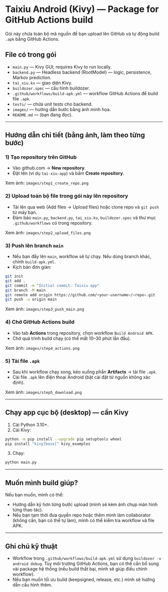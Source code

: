 # Taixiu Android (Kivy) — Package for GitHub Actions build

Gói này chứa toàn bộ mã nguồn để bạn upload lên GitHub và tự động build `.apk` bằng GitHub Actions.

## File có trong gói
- `main.py` — Kivy GUI; requires Kivy to run locally.
- `backend.py` — Headless backend (RootModel) — logic, persistence, Markov prediction.
- `tai_xiu.kv` — giao diện Kivy.
- `buildozer.spec` — cấu hình buildozer.
- `.github/workflows/build-apk.yml` — workflow GitHub Actions để build file `.apk`.
- `tests/` — chứa unit tests cho backend.
- `images/` — hướng dẫn bước bằng ảnh minh họa.
- `README.md` — (bạn đang đọc).

---

## Hướng dẫn chi tiết (bằng ảnh, làm theo từng bước)

### 1) Tạo repository trên GitHub
- Vào github.com → **New repository**.
- Đặt tên (ví dụ `tai-xiu-app`) và bấm **Create repository**.

Xem ảnh: `images/step1_create_repo.png`

### 2) Upload toàn bộ file trong gói này lên repository
- Tải lên qua web (Add files → Upload files) hoặc clone repo và `git push` từ máy bạn.
- Đảm bảo `main.py`, `backend.py`, `tai_xiu.kv`, `buildozer.spec` và thư mục `.github/workflows` có trong repository.

Xem ảnh: `images/step2_upload_files.png`

### 3) Push lên branch `main`
- Nếu bạn đẩy lên `main`, workflow sẽ tự chạy. Nếu dùng branch khác, chỉnh `build-apk.yml`.
- Kịch bản đơn giản:
```bash
git init
git add .
git commit -m "Initial commit: Taixiu app"
git branch -M main
git remote add origin https://github.com/<your-username>/<repo>.git
git push -u origin main
```

Xem ảnh: `images/step3_push_main.png`

### 4) Chờ GitHub Actions build
- Vào tab **Actions** trong repository, chọn workflow `Build Android APK`.
- Chờ quá trình build chạy (có thể mất 10–30 phút lần đầu).

Xem ảnh: `images/step4_actions.png`

### 5) Tải file `.apk`
- Sau khi workflow chạy xong, kéo xuống phần **Artifacts** → tải file `.apk`.
- Cài file `.apk` lên điện thoại Android (bật cài đặt từ nguồn không xác định).

Xem ảnh: `images/step5_download.png`

---

## Chạy app cục bộ (desktop) — cần Kivy
1. Cài Python 3.10+.
2. Cài Kivy:
```bash
python -m pip install --upgrade pip setuptools wheel
pip install "kivy[base]" kivy_examples
```
3. Chạy:
```bash
python main.py
```

---

## Muốn mình build giúp?
Nếu bạn muốn, mình có thể:
- Hướng dẫn kỹ hơn từng bước upload (mình sẽ kèm ảnh chụp màn hình từng thao tác).
- Nếu bạn tạm thời đưa quyền repo hoặc thêm mình làm collaborator (không cần, bạn có thể tự làm), mình có thể kiểm tra workflow và file APK.

---

## Ghi chú kỹ thuật
- Workflow trong `.github/workflows/build-apk.yml` sử dụng `buildozer -v android debug`. Tùy môi trường GitHub Actions, bạn có thể cần bổ sung vài package hệ thống (nếu build thất bại, mình sẽ giúp điều chỉnh workflow).
- Nếu bạn muốn tối ưu build (keepsigned, release, etc.) mình sẽ hướng dẫn cấu hình thêm.
